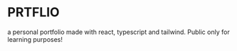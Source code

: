 # PRTFLIO
a personal portfolio made with react, typescript and tailwind.
Public only for learning purposes!
